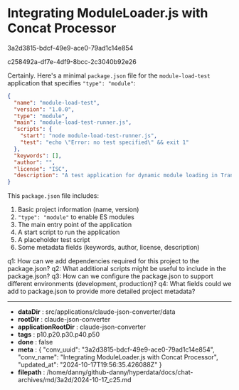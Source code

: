 # Integrating ModuleLoader.js with Concat Processor

3a2d3815-bdcf-49e9-ace0-79ad1c14e854

c258492a-df7e-4df9-8bcc-2c3040b92e26

 Certainly. Here's a minimal `package.json` file for the `module-load-test` application that specifies `"type": "module"`:

```json
{
  "name": "module-load-test",
  "version": "1.0.0",
  "type": "module",
  "main": "module-load-test-runner.js",
  "scripts": {
    "start": "node module-load-test-runner.js",
    "test": "echo \"Error: no test specified\" && exit 1"
  },
  "keywords": [],
  "author": "",
  "license": "ISC",
  "description": "A test application for dynamic module loading in Transmissions"
}
```

This `package.json` file includes:

1. Basic project information (name, version)
2. `"type": "module"` to enable ES modules
3. The main entry point of the application
4. A start script to run the application
5. A placeholder test script
6. Some metadata fields (keywords, author, license, description)

q1: How can we add dependencies required for this project to the package.json?
q2: What additional scripts might be useful to include in the package.json?
q3: How can we configure the package.json to support different environments (development, production)?
q4: What fields could we add to package.json to provide more detailed project metadata?

---

* **dataDir** : src/applications/claude-json-converter/data
* **rootDir** : claude-json-converter
* **applicationRootDir** : claude-json-converter
* **tags** : p10.p20.p30.p40.p50
* **done** : false
* **meta** : {
  "conv_uuid": "3a2d3815-bdcf-49e9-ace0-79ad1c14e854",
  "conv_name": "Integrating ModuleLoader.js with Concat Processor",
  "updated_at": "2024-10-17T19:56:35.426088Z"
}
* **filepath** : /home/danny/github-danny/hyperdata/docs/chat-archives/md/3a2d/2024-10-17_c25.md